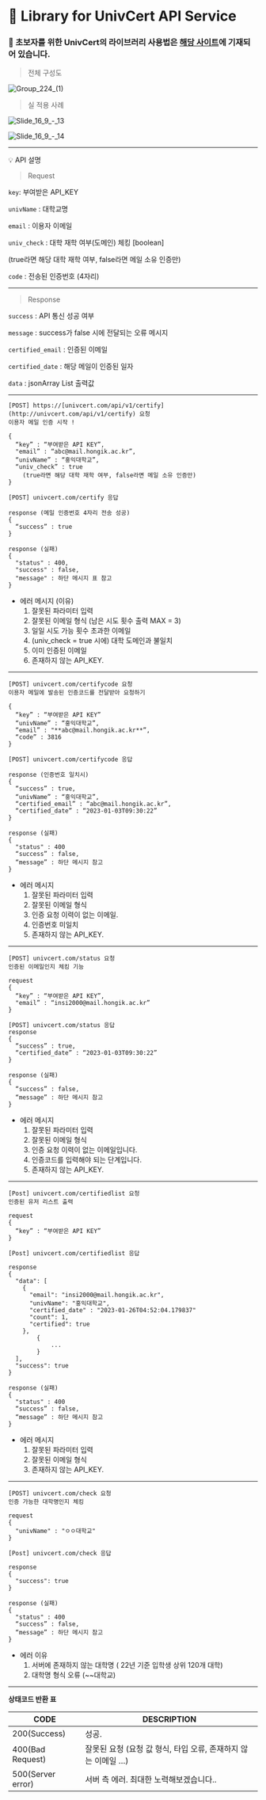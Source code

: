 # 🚀 Library for UnivCert API Service

### 🐣 초보자를 위한 UnivCert의 라이브러리 사용법은 [해당 사이트](https://github.com/in-seo/univcert)에 기재되어 있습니다.

> 전체 구성도
> 

![Group_224_(1)](https://user-images.githubusercontent.com/94730032/218089885-d7312e26-1f8a-42d8-b3a8-32327eb5cb78.svg)

> 실 적용 사례
> 

![Slide_16_9_-_13](https://user-images.githubusercontent.com/94730032/218089897-941512eb-1eef-4f27-99ea-5fe13ccd37bd.svg)

![Slide_16_9_-_14](https://user-images.githubusercontent.com/94730032/218089900-9b5ff24f-07c0-4978-9395-9e1242fb1d13.svg)

---

💡 API 설명

> Request
> 

`key`: 부여받은 API_KEY

`univName` : 대학교명

`email` : 이용자 이메일

`univ_check` : 대학 재학 여부(도메인) 체킹 [boolean] 

   (true라면 해당 대학 재학 여부, false라면 메일 소유 인증만)

`code` : 전송된 인증번호 (4자리)

---

> Response
> 

`success` : API 통신 성공 여부

`message` : success가 false 시에 전달되는 오류 메시지

`certified_email` : 인증된 이메일

`certified_date` : 해당 메일이 인증된 일자

`data` : jsonArray List 출력값

---

```
[POST] https://[univcert.com/api/v1/certify](http://univcert.com/api/v1/certify) 요청 
이용자 메일 인증 시작 !

{
  “key” : “부여받은 API KEY”,
  "email” : “abc@mail.hongik.ac.kr”,
  “univName” : “홍익대학교”,
  “univ_check” : true  
	(true라면 해당 대학 재학 여부, false라면 메일 소유 인증만)
}
```

```
[POST] univcert.com/certify 응답

response (메일 인증번호 4자리 전송 성공)
{
  “success” : true
}

response (실패) 
{
  "status" : 400,
  "success" : false,
  "message" : 하단 메시지 표 참고
}
```

- 에러 메시지 (이유)
    1. 잘못된 파라미터 입력
    2. 잘못된 이메일 형식 (남은 시도 횟수 출력 MAX = 3)
    3. 일일 시도 가능 횟수 초과한 이메일
    4. (univ_check = true 시에) 대학 도메인과 불일치 
    5. 이미 인증된 이메일
    6. 존재하지 않는 API_KEY.

---

```
[POST] univcert.com/certifycode 요청
이용자 메일에 발송된 인증코드를 전달받아 요청하기

{
  “key” : “부여받은 API KEY”
  “univName” : “홍익대학교”,
  “email” : "**abc@mail.hongik.ac.kr**”,
  “code” : 3816
}
```

```
[POST] univcert.com/certifycode 응답

response (인증번호 일치시)
{
  “success” : true,
  “univName” : “홍익대학교”,
  “certified_email” : “abc@mail.hongik.ac.kr”,
  “certified_date” : “2023-01-03T09:30:22”
}

response (실패)
{
  "status" : 400
  “success” : false,
  “message” : 하단 메시지 참고
}
```

- 에러 메시지
    1. 잘못된 파라미터 입력
    2. 잘못된 이메일 형식
    3. 인증 요청 이력이 없는 이메일.
    4. 인증번호 미일치
    5. 존재하지 않는 API_KEY.

---

```
[POST] univcert.com/status 요청
인증된 이메일인지 체킹 기능

request
{
  “key” : “부여받은 API KEY”,
  "email” : “insi2000@mail.hongik.ac.kr” 
}
```

```
[POST] univcert.com/status 응답
response
{
  “success” : true,
  “certified_date” : “2023-01-03T09:30:22”
}

response (실패)
{
  “success” : false,
  “message” : 하단 메시지 참고
}
```

- 에러 메시지
    1. 잘못된 파라미터 입력
    2. 잘못된 이메일 형식
    3. 인증 요청 이력이 없는 이메일입니다.
    4. 인증코드를 입력해야 되는 단계입니다.
    5. 존재하지 않는 API_KEY.

---

```
[Post] univcert.com/certifiedlist 요청
인증된 유저 리스트 출력

request
{
  “key” : “부여받은 API KEY”
}
```

```
[Post] univcert.com/certifiedlist 응답

response
{
  "data": [
    {
      "email": "insi2000@mail.hongik.ac.kr",
      "univName": "홍익대학교",
      "certified_date" : "2023-01-26T04:52:04.179837"
      "count": 1,
      "certified": true
    },
		{
			...
		}
  ],
  "success": true
}

response (실패)
{
  "status" : 400
  “success” : false,
  “message” : 하단 메시지 참고
}
```

- 에러 메시지
    1. 잘못된 파라미터 입력
    2. 잘못된 이메일 형식
    3. 존재하지 않는 API_KEY.

---

```
[POST] univcert.com/check 요청
인증 가능한 대학명인지 체킹

request
{
  "univName" : "ㅇㅇ대학교"
}
```

```
[Post] univcert.com/check 응답

response
{
  "success": true
}

response (실패)
{
  "status" : 400
  “success” : false,
  “message” : 하단 메시지 참고
}
```

- 에러 이유
    1. 서버에 존재하지 않는 대학명 ( 22년 기준 입학생 상위 120개 대학)
    2. 대학명 형식 오류 (~~대학교)

---

**상태코드 반환 표**

| CODE | DESCRIPTION |
| --- | --- |
| 200(Success) | 성공. |
| 400(Bad Request) | 잘못된 요청 (요청 값 형식, 타입 오류, 존재하지 않는 이메일 …) |
| 500(Server error) | 서버 측 에러.  최대한 노력해보겠습니다.. |
